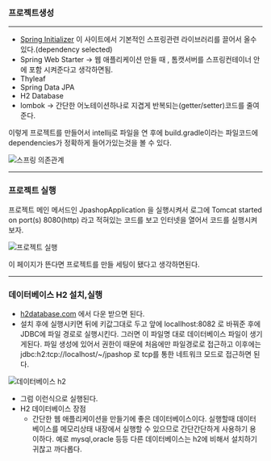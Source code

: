 ### 프로젝트생성
--------------------------------
* [Spring Initializer](https://start.spring.io/)
이 사이트에서 기본적인 스프링관련 라이브러리를 끌어서 올수있다.(dependency selected)
* Spring Web Starter -> 웹 애플리케이션 만들 때 , 톰캣서버를 스프링컨테이너 안에 포함 시켜준다고 생각하면됨. 
* Thyleaf
* Spring Data JPA
* H2 Database
* lombok -> 간단한 어노테이션하나로 지겹게 반복되는(getter/setter)코드를 줄여준다.

이렇게 프로젝트를 만들어서 intellij로 파일을 연 후에 build.gradle이라는 파일코드에 dependencies가 정확하게 들어가있는것을 볼 수 있다.


![스프링 의존관계](https://user-images.githubusercontent.com/100845256/157414212-f239f159-080b-4697-9fbc-fa2be0fcb924.PNG)

--------
### 프로젝트 실행
 프로젝트 메인 메서드인 JpashopApplication 을 실행시켜서 로그에 Tomcat started on port(s) 8080(http) 라고 적혀있는 코드를 보고 인터넷을 열어서
  코드를 실행시켜보자.
  

![프로젝트 실행](https://user-images.githubusercontent.com/100845256/157416340-3552e612-766c-4697-abaf-b102c7e663c3.PNG)

이 페이지가 뜬다면 프로젝트를 만들 세팅이 됐다고 생각하면된다. 

---------
### 데이터베이스 H2 설치,실행
* [h2database.com](https://www.h2database.com/html/main.html) 에서 다운 받으면 된다.
* 설치 후에 실행시키면 뒤에 키값그대로 두고 앞에 locallhost:8082 로 바꿔준 후에 JDBC에 파일 경로로 실행시킨다.
  그러면 이 파일명 대로 데이터베이스 파일이 생기게된다. 파일 생성에 있어서 권한이 때문에 처음에만 파일경로로 접근하고 이후에는 jdbc:h2:tcp://localhost/~/jpashop 로 
  tcp를 통한 네트워크 모드로 접근하면 된다.
  
![데이터베이스 h2](https://user-images.githubusercontent.com/100845256/157419090-92ca3215-a1b0-4f8c-be79-7adab1d6ea10.PNG)

* 그럼 이런식으로 실행된다.
* H2 데이터베이스 장점
   * 간단한 웹 애플리케이션을 만들기에 좋은 데이터베이스이다. 실행할때 데이터베이스를 메모리상태 내장에서 실행할 수 있으므로 간단간단하게 사용하기 용이하다.
     예로 mysql,oracle 등등 다른 데이터베이스는 h2에 비해서 설치하기 귀찮고 까다롭다.  
     
